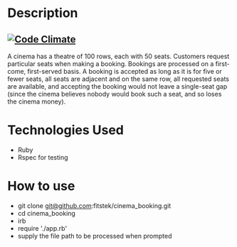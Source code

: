 Description
=========
[![Code Climate](https://codeclimate.com/repos/541ae2ea695680750101377d/badges/59b3cb3bfa5b4fa6f5cb/gpa.svg)](https://codeclimate.com/repos/541ae2ea695680750101377d/feed)
---------
A cinema has a theatre of 100 rows, each with 50 seats. Customers request particular seats when making a booking.
Bookings are processed on a first-come, first-served basis. A booking  is accepted as long as it is for five or fewer seats, all seats are adjacent and on the same row, all requested seats are available, and accepting the booking would not leave a single-seat gap (since the cinema believes nobody would book such a seat, and so loses the cinema money).

Technologies Used
=========

* Ruby
* Rspec for testing

How to use
=========
* git clone git@github.com:fitstek/cinema_booking.git
* cd cinema_booking
* irb
* require './app.rb'
* supply the file path to be processed when prompted
